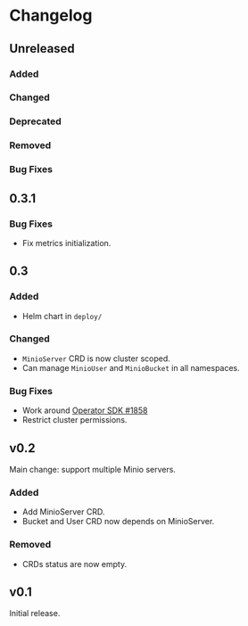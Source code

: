 # Changelog

## Unreleased

### Added

### Changed

### Deprecated

### Removed

### Bug Fixes

## 0.3.1

### Bug Fixes

- Fix metrics initialization.

## 0.3

### Added

- Helm chart in `deploy/`

### Changed

- `MinioServer` CRD is now cluster scoped.
- Can manage `MinioUser` and `MinioBucket` in all namespaces.

### Bug Fixes

- Work around [Operator SDK #1858](https://github.com/operator-framework/operator-sdk/issues/1858)
- Restrict cluster permissions.

## v0.2

Main change: support multiple Minio servers.

### Added

- Add MinioServer CRD.
- Bucket and User CRD now depends on MinioServer.

### Removed

- CRDs status are now empty.

## v0.1

Initial release.
